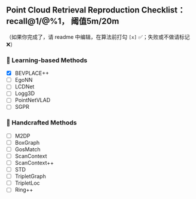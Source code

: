 ## Point Cloud Retrieval Reproduction Checklist： recall@1/@%1， 阈值5m/20m
（如果你完成了，请 readme 中编辑，在算法前打勾 `[x]` ✅；失败或不做请标记 ❌）
### 🔹 Learning-based Methods
- [x] BEVPLACE++
- [ ] EgoNN
- [ ] LCDNet
- [ ] Logg3D
- [ ] PointNetVLAD
- [ ] SGPR

### 🔹 Handcrafted Methods
- [ ] M2DP
- [ ] BoxGraph
- [ ] GosMatch
- [ ] ScanContext
- [ ] ScanContext++
- [ ] STD
- [ ] TripletGraph
- [ ] TripletLoc
- [ ] Ring++
